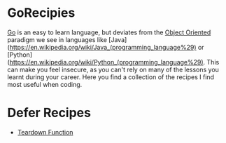 # GoRecipies

[Go](https://golang.org) is an easy to learn language, but deviates from the [Object Oriented](https://en.wikipedia.org/wiki/Object-oriented_programming) paradigm we see in languages like [Java](https://en.wikipedia.org/wiki/Java_(programming_language%29) or [Python](https://en.wikipedia.org/wiki/Python_(programming_language%29). This can make you feel insecure, as you can't rely on many of the lessons you learnt during your career. 
Here you find a collection of the recipes I find most useful when coding.

# Defer Recipes
- [Teardown Function](defer/teardown_function.md)